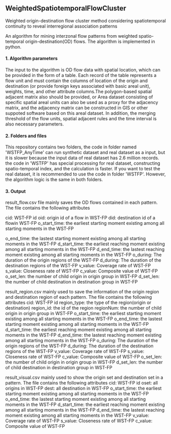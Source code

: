 ## WeightedSpatiotemporalFlowCluster
Weighted origin-destination flow cluster method considering spatiotemporal continuity to reveal interregional association patterns

An algorithm for mining interzonal flow patterns from weighted spatio-temporal origin-destination(OD) flows. The algorithm is implemented in python.

#### 1. Algorithm parameters

The input to the algorithm is OD flow data with spatial location, which can be provided in the form of a table. Each record of the table represents a flow unit and must contain the columns of location of the origin and destination (or provide foreign keys associated with basic areal unit), weights, time, and other attribute columns.The polygon-based spatial adjacent matrix also should be provided, or Area dataset consisting of specific spatial areal units can also be used as a proxy for the adjacency matrix, and the adjacency matrix can be constructed in GIS or other suppoted software based on this areal dataset. In addition, the merging threshold of the flow units, spatial adjacent rules and the time interval is also necessary parameters.

#### 2. Folders and files

This repository contains two folders, the code in folder named 'WSTFP_AnyTime' can run synthetic dataset and real dataset as a input, but it is slower because the input data of real dataset has 2.6 million records. the code in 'WSTFP' has special processing for real dataset, constructing spatio-temporal index, and the calculation is faster. If you want to test the real dataset, it is recommended to use the code in folder 'WSTFP'. However, the algorithm logic is the same in both folders.

#### 3. Output

result_flow.csv file mainly saves the OD flows contained in each pattern. The file contains the following attributes

cid: WST-FP id
oid: origin id of a flow in WST-FP
did: destination id of a flowin WST-FP
o_start_time: the earliest starting moment existing among all starting moments in the WST-FP








o_end_time: the lastest starting moment existing among all starting moments in the WST-FP
d_start_time: the earliest reaching moment existing among all starting moments in the WST-FP
d_end_time: the lastest reaching moment existing among all starting moments in the WST-FP
o_during: The duration of the origin regions of the WST-FP
d_during: The duration of the destination regions of the WST-FP
v_value: Coverage rate of WST-FP
s_value: Closeness rate of WST-FP
c_value:  Composite value of WST-FP
o_set_len: the number of child origin in origin group in WST-FP
d_set_len: the number of child destination in destination group in WST-FP



result_region.csv mainly used to save the information of the origin region and destination region of each pattern. The file contains the following attributes
cid: WST-FP id
region_type: the type of the region(origin or destination)
region_id: the id of the region
regionNum:  the number of child origin in origin group in WST-FP
o_start_time: the earliest starting moment existing among all starting moments in the WST-FP
o_end_time: the lastest starting moment existing among all starting moments in the WST-FP
d_start_time: the earliest reaching moment existing among all starting moments in the WST-FP
d_end_time:  the lastest reaching moment existing among all starting moments in the WST-FP
o_during: The duration of the origin regions of the WST-FP
d_during: The duration of the destination regions of the WST-FP
v_value: Coverage rate of WST-FP
s_value: Closeness rate of WST-FP
c_value:  Composite value of WST-FP
o_set_len: the number of child origin in origin group in WST-FP
d_set_len: the number of child destination in destination group in WST-FP



result_visual.csv  mainly used to show the origin set and destination set in a pattern. The file contains the following attributes
cid: WST-FP id
oset: all origins in WST-FP
dest: all destination in WST-FP
o_start_time: the earliest starting moment existing among all starting moments in the WST-FP
o_end_time: the lastest starting moment existing among all starting moments in the WST-FP
d_start_time: the earliest reaching moment existing among all starting moments in the WST-FP
d_end_time:  the lastest reaching moment existing among all starting moments in the WST-FP
v_value: Coverage rate of WST-FP
s_value: Closeness rate of WST-FP
c_value:  Composite value of WST-FP




